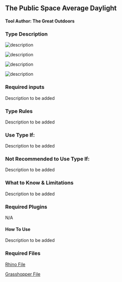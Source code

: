## The Public Space Average Daylight

#### Tool Author: The Great Outdoors

<!--add your title on the first line above-->
### Type Description


![description](../images/tools/public_space_daylight4.png)


![description](../images/tools/public_space_daylight3.png)


![description](../images/tools/public_space_daylight2.png)


![description](../images/tools/public_space_daylight1.png)

### Required inputs

Description to be added

### Type Rules

Description to be added

### Use Type If:

Description to be added

### Not Recommended to Use Type If:

Description to be added

### What to Know & Limitations

Description to be added

### Required Plugins

N/A

#### How To Use

Description to be added

### Required Files

[Rhino File](https://github.com/tterrytang/the-great-outdoor/blob/main/The%20Great%20Outdoors%20(1).3dm)

[Grasshopper File](https://github.com/tterrytang/the-great-outdoor/blob/main/great%20out%20door%20building%20types.gh)

